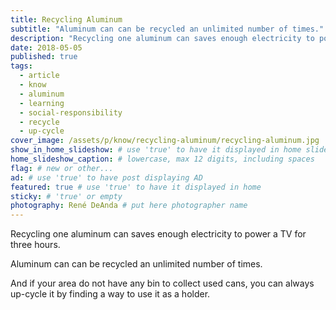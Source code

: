 ```yaml
---
title: Recycling Aluminum
subtitle: "Aluminum can can be recycled an unlimited number of times."
description: "Recycling one aluminum can saves enough electricity to power a TV for three hours. Aluminum can can be recycled an unlimited number of times. And if your area..."
date: 2018-05-05
published: true
tags:
  - article
  - know
  - aluminum
  - learning
  - social-responsibility
  - recycle
  - up-cycle
cover_image: /assets/p/know/recycling-aluminum/recycling-aluminum.jpg
show_in_home_slideshow: # use 'true' to have it displayed in home slideshow
home_slideshow_caption: # lowercase, max 12 digits, including spaces
flag: # new or other...
ad: # use 'true' to have post displaying AD
featured: true # use 'true' to have it displayed in home
sticky: # 'true' or empty
photography: René DeAnda # put here photographer name
---
```

Recycling one aluminum can saves enough electricity to power a TV for three hours.

Aluminum can can be recycled an unlimited number of times.

And if your area do not have any bin to collect used cans, you can always up-cycle it by finding a way to use it as a holder.
